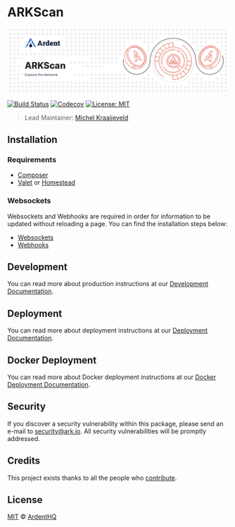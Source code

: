# ARKScan

<p align="center">
    <img src="./banner.png" />
</p>

[![Build Status](https://badgen.now.sh/github/status/ArdentHQ/arkscan/develop)](https://github.com/ArdentHQ/arkscan/actions?query=branch%3Adevelop)
[![Codecov](https://badgen.now.sh/codecov/c/github/ArdentHQ/arkscan)](https://codecov.io/gh/ArdentHQ/arkscan)
[![License: MIT](https://badgen.now.sh/badge/license/MIT/green)](https://opensource.org/licenses/MIT)

> Lead Maintainer: [Michel Kraaijeveld](https://github.com/ItsANameToo)

## Installation

### Requirements

-   [Composer](https://getcomposer.org)
-   [Valet](https://laravel.com/docs/8.x/valet) or [Homestead](https://laravel.com/docs/8.x/homestead)

### Websockets

Websockets and Webhooks are required in order for information to be updated without reloading a page. You can find the installation steps below:

- [Websockets](./WEBSOCKETS.md)
- [Webhooks](./WEBHOOKS.md)

## Development

You can read more about production instructions at our [Development Documentation](https://arkscan.io/docs/setup/production).

## Deployment

You can read more about deployment instructions at our [Deployment Documentation](https://arkscan.io/docs/setup/development).

## Docker Deployment

You can read more about Docker deployment instructions at our [Docker Deployment Documentation](https://arkscan.io/docs/setup/docker).

## Security

If you discover a security vulnerability within this package, please send an e-mail to security@ark.io. All security vulnerabilities will be promptly addressed.

## Credits

This project exists thanks to all the people who [contribute](../../contributors).

## License

[MIT](LICENSE) © [ArdentHQ](https://ardenthq.com)
